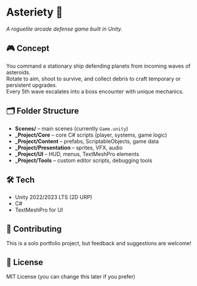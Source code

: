 # Asteriety 🚀
*A roguelite arcade defense game built in Unity.*

## 🎮 Concept
You command a stationary ship defending planets from incoming waves of asteroids.  
Rotate to aim, shoot to survive, and collect debris to craft temporary or persistent upgrades.  
Every 5th wave escalates into a boss encounter with unique mechanics.

## 🗂️ Folder Structure
- **Scenes/** – main scenes (currently `Game.unity`)  
- **_Project/Core** – core C# scripts (player, systems, game logic)  
- **_Project/Content** – prefabs, ScriptableObjects, game data  
- **_Project/Presentation** – sprites, VFX, audio  
- **_Project/UI** – HUD, menus, TextMeshPro elements  
- **_Project/Tools** – custom editor scripts, debugging tools  

## 🛠️ Tech
- Unity 2022/2023 LTS (2D URP)
- C#
- TextMeshPro for UI

## 🤝 Contributing
This is a solo portfolio project, but feedback and suggestions are welcome!

## 📜 License
MIT License (you can change this later if you prefer)
